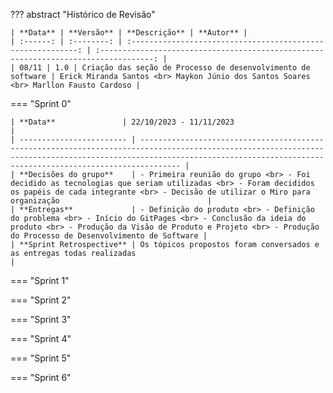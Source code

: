 ??? abstract "Histórico de Revisão"

    | **Data** | **Versão** | **Descrição** | **Autor** |
    | :------: | :--------: | :----------------------------------------------------------: | :----------------------------------------------------------------------------------: |
    | 08/11 | 1.0 | Criação das seção de Processo de desenvolvimento de software | Erick Miranda Santos <br> Maykon Júnio dos Santos Soares <br> Marllon Fausto Cardoso |

=== "Sprint 0"

    | **Data**               | 22/10/2023 - 11/11/2023                                                                                                                                                                                                                           |
    | ------------------------ | --------------------------------------------------------------------------------------------------------------------------------------------------------------------------------------------------------------------------- |
    | **Decisões do grupo**    | - Primeira reunião do grupo <br> - Foi decidido as tecnologias que seriam utilizadas <br> - Foram decididos os papéis de cada integrante <br> - Decisão de utilizar o Miro para organização                                 |
    | **Entregas**             | - Definição do produto <br> - Definição do problema <br> - Início do GitPages <br> - Conclusão da ideia do produto <br> - Produção da Visão de Produto e Projeto <br> - Produção do Processo de Desenvolvimento de Software |
    | **Sprint Retrospective** | Os tópicos propostos foram conversados e as entregas todas realizadas                                                                                                                                                       |

=== "Sprint 1"

=== "Sprint 2"

=== "Sprint 3"

=== "Sprint 4"

=== "Sprint 5"

=== "Sprint 6"
